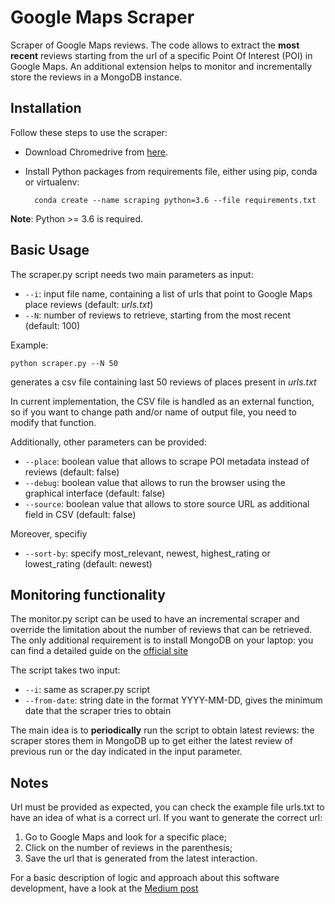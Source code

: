 # Google Maps Scraper
Scraper of Google Maps reviews.
The code allows to extract the **most recent** reviews starting from the url of a specific Point Of Interest (POI) in Google Maps.
An additional extension helps to monitor and incrementally store the reviews in a MongoDB instance.

## Installation
Follow these steps to use the scraper:
- Download Chromedrive from [here](https://chromedriver.storage.googleapis.com/index.html?path=2.45/).
- Install Python packages from requirements file, either using pip, conda or virtualenv:

        conda create --name scraping python=3.6 --file requirements.txt

**Note**: Python >= 3.6 is required.

## Basic Usage
The scraper.py script needs two main parameters as input:
- `--i`: input file name, containing a list of urls that point to Google Maps place reviews (default: _urls.txt_)
- `--N`: number of reviews to retrieve, starting from the most recent (default: 100)

Example:

  `python scraper.py --N 50`

generates a csv file containing last 50 reviews of places present in _urls.txt_

In current implementation, the CSV file is handled as an external function, so if you want to change path and/or name of output file, you need to modify that function.

Additionally, other parameters can be provided:
- `--place`: boolean value that allows to scrape POI metadata instead of reviews (default: false)
- `--debug`: boolean value that allows to run the browser using the graphical interface (default: false)
- `--source`: boolean value that allows to store source URL as additional field in CSV (default: false)

Moreover, specifiy
- `--sort-by`: specify most_relevant, newest, highest_rating or lowest_rating (default: newest)

## Monitoring functionality
The monitor.py script can be used to have an incremental scraper and override the limitation about the number of reviews that can be retrieved.
The only additional requirement is to install MongoDB on your laptop: you can find a detailed guide on the [official site](https://docs.mongodb.com/manual/installation/)

The script takes two input:
- `--i`: same as scraper.py script
- `--from-date`: string date in the format YYYY-MM-DD, gives the minimum date that the scraper tries to obtain

The main idea is to **periodically** run the script to obtain latest reviews: the scraper stores them in MongoDB up to get either the latest review of previous run or the day indicated in the input parameter. 

## Notes
Url must be provided as expected, you can check the example file urls.txt to have an idea of what is a correct url.
If you want to generate the correct url:
1. Go to Google Maps and look for a specific place;
2. Click on the number of reviews in the parenthesis;
3. Save the url that is generated from the latest interaction.

For a basic description of logic and approach about this software development, have a look at the [Medium post](https://towardsdatascience.com/scraping-google-maps-reviews-in-python-2b153c655fc2)

